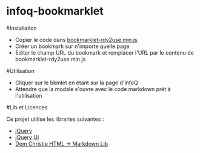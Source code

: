 infoq-bookmarklet
=================
#Installation

- Copier le code dans [bookmarklet-rdy2use.min.js](https://github.com/HadrienPierart/infoq-bookmarklet/blob/master/bookmarklet-rdy2use.min.js)
- Créer un bookmark sur n'importe quelle page
- Editer le champ URL du bookmark et remplacer l'URL par le contenu de bookmarklet-rdy2use.min.js

#Utilisation

- Cliquer sur le bkmlet en étant sur la page d'infoQ
- Attendre que la modale s'ouvre avec le code markdown prêt à l'utilisation

#Lib et Licences

Ce projet utilise les libraries suivantes :
- [jQuery](http://ajax.googleapis.com/ajax/libs/jquery/1/jquery.min.js)
- [jQuery UI](http://ajax.googleapis.com/ajax/libs/jqueryui/1.10.3/jquery-ui.min.js)
- [Dom Christie HTML -> Markdown Lib](https://rawgithub.com/domchristie/to-markdown/master/src/to-markdown.js)
